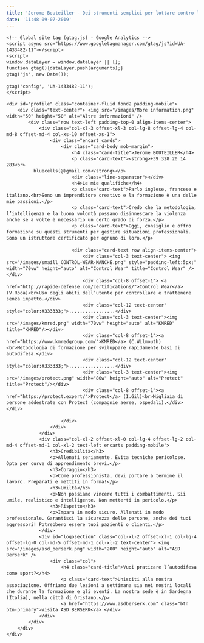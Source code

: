 ```yaml
---
title: 'Jerome Bouteiller - Dei strumenti semplici per lottare contro la violenza al lavoro'
date: '11:48 09-07-2019'
---
```


<html lang="it">

<head>
    <meta charset="utf-8">
    <meta http-equiv="X-UA-Compatible" content="IE=edge">
    <meta name="viewport" content="width=device-width, initial-scale=1, maximum-scale=1, user-scalable=no">
    <title>Your Safety Training - Jérôme Bouteiller: allenatore per sicurezza e l'autodifesa professionale</title>
    <meta name="description" content="Jérôme Bouteiller propone dei strumenti semplici per lottare contro la violenza al lavoro. Grazie al suo metodo e ad una selezione di strumenti (Control Wear e KMRED), offre una curva di apprendimento più veloce.">
    <meta name="" keywords="jerome bouteiller, istruttore, asd berserk, wilmouth, roca, krav maga, control wear, kmred, sardegna, protect, italia">
    <!-- Bootstrap -->
    <link rel="stylesheet" href="/scss/bootstrap-4.0.0.css" >
    <link rel="stylesheet" href="/scss/bluecells.css">
    <link rel="stylesheet" href="https://use.typekit.net/rqs1uhe.css">
    <!-- responsive -->
    <link rel="stylesheet" href="/scss/responsive.css">

    <!-- Global site tag (gtag.js) - Google Analytics -->
    <script async src="https://www.googletagmanager.com/gtag/js?id=UA-1433482-11"></script>
    <script>
    window.dataLayer = window.dataLayer || [];
    function gtag(){dataLayer.push(arguments);}
    gtag('js', new Date());

    gtag('config', 'UA-1433482-11');
    </script>

</head>

<body>

    <div id="profile" class="container-fluid fond2 padding-mobile">
        <div class="text-center"> <img src="/images/More information.png" width="50" height="50" alt="Altre informazioni" />
            <div class="row text-left padding-top-0 align-items-center">
                <div class="col-xl-3 offset-xl-3 col-lg-8 offset-lg-4 col-md-8 offset-md-4 col-xs-10 offset-xs-1">
                    <div class="encart_cards">
                        <div class="card-body mob-margin">
                            <h4 class="card-title">Jerome BOUTEILLER</h4>
                            <p class="card-text"><strong>+39 328 20 14 283<br>
              bluecells(@)gmail.com</strong></p>
                            <div class="line-separator"></div>
                            <h4>Le mie qualifiche</h4>
                            <p class="card-text">Parlo inglese, francese e italiano.<br>Sono un imprenditore creativo e la formazione è una delle mie passioni.</p>
                            <p class="card-text">Credo che la metodologia, l’intelligenza e la buona volontà possano disinnescare la violenza anche se a volte è necessario un certo grado di forza.</p>
                            <p class="card-text">Oggi, consiglio e offro formazione su questi strumenti per gestire situazioni professionali. Sono un istruttore certificato per ognuno di loro.</p>

                            <div class="card-text row align-items-center">
                                <div class="col-3 text-center"> <img src="/images/smaill_CONTROL-WEAR-MANCHE.png" style="padding-left:5px;" width="70vw" height="auto" alt="Control Wear" title="Control Wear" /></div>
                                <div class="col-8 offset-1"> <a href="http://rapide-defense.com/certifications/">Control Wear</a> (V.Roca)<br>Uso degli abiti dell’utente per controllare e trattenere senza impatto.</div>
                                <div class="col-12 text-center" style="color:#333333;">.................</div>
                                <div class="col-3 text-center"><img src="/images/kmred.png" width="70vw" height="auto" alt="KMRED" title="KMRED"/></div>
                                <div class="col-8 offset-1"><a href="https://www.kmredgroup.com/">KMRED</a> (C.Wilmouth)<br>Metodologia di formazione per sviluppare rapidamente basi di autodifesa.</div>
                                <div class="col-12 text-center" style="color:#333333;">.................</div>
                                <div class="col-3 text-center"><img src="/images/protect.png" width="80w" height="auto" alt="Protect" title="Protect"/></div>
                                <div class="col-8 offset-1"><a href="https://protect.expert/">Protect</a> (I.Gil)<br>Migliaia di persone addestrate con Protect (compagnie aeree, ospedali).</div></div>

                        </div>
                    </div>
                </div>
                <div class="col-xl-2 offset-xl-0 col-lg-4 offset-lg-2 col-md-4 offset-md-1 col-xl-2 text-left encarts padding-mobile">
                    <h3>Credibilità</h3>
                    <p>Allenati seriamente. Evita tecniche pericolose. Opta per curve di apprendimento brevi.</p>
                    <h3>Coraggio</h3>
                    <p>Come professionista, devi portare a termine il lavoro. Preparati e mettiti in forma!</p>
                    <h3>Umiltà</h3>
                    <p>Non possiamo vincere tutti i combattimenti. Sii umile, realistico e intelligente. Non metterti in pericolo.</p>
                    <h3>Rispetto</h3>
                    <p>Impara in modo sicuro. Allenati in modo professionale. Garantisci la sicurezza delle persone, anche dei tuoi aggressori! Potrebbero essere tuoi pazienti o clienti.</p>
                </div>
                <div id="logosection" class="col-xl-2 offset-xl-1 col-lg-4  offset-lg-0 col-md-5 offset-md-1 col-xl-2 text-center"> <img src="/images/asd_berserk.png" width="200" height="auto" alt="ASD Berserk" />
                    <div class="col">
                        <h4 class="card-title">Vuoi praticare l’autodifesa come sport?</h4>
                        <p class="card-text">Unisciti alla nostra associazione. Offriamo due lezioni a settimana sia nei nostri locali che durante la formazione e gli eventi. La nostra sede è in Sardegna (Italia), nella città di Oristano.</p>
                        <a href="https://www.asdberserk.com" class="btn btn-primary">Visita ASD BERSERK</a> </div>
                </div>
            </div>
        </div>
    </div>
</body>
<!-- jQuery (necessary for Bootstrap's JavaScript plugins) -->
<script src="../js/jquery-3.2.1.min.js"></script>
<!-- Include all compiled plugins (below), or include individual files as needed -->
<script src="../js/popper.min.js"></script>
<script src="../js/bootstrap-4.0.0.js"></script>

</html>
